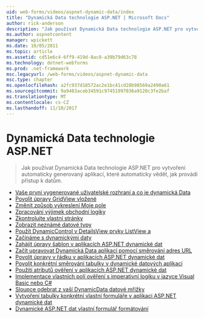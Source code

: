 ```yaml
---
uid: web-forms/videos/aspnet-dynamic-data/index
title: "Dynamická Data technologie ASP.NET | Microsoft Docs"
author: rick-anderson
description: "Jak používat Dynamická Data technologie ASP.NET pro vytvoření automaticky generovaný aplikací, které automaticky vědět, jak provádí přístup k datům."
ms.author: aspnetcontent
manager: wpickett
ms.date: 10/05/2011
ms.topic: article
ms.assetid: cd51e6c4-6ff9-419d-8ac8-a39b79d63c78
ms.technology: dotnet-webforms
ms.prod: .net-framework
msc.legacyurl: /web-forms/videos/aspnet-dynamic-data
msc.type: chapter
ms.openlocfilehash: a2fc937d18572ac2e1bc41cd28b98569a2490a61
ms.sourcegitcommit: 9a9483aceb34591c97451997036a9120c3fe2baf
ms.translationtype: MT
ms.contentlocale: cs-CZ
ms.lasthandoff: 11/10/2017
---
```

<a name="aspnet-dynamic-data"></a>Dynamická Data technologie ASP.NET
====================
> Jak používat Dynamická Data technologie ASP.NET pro vytvoření automaticky generovaný aplikací, které automaticky vědět, jak provádí přístup k datům.


- [Vaše první vygenerované uživatelské rozhraní a co je dynamická Data](your-first-scaffold-and-what-is-dynamic-data.md)
- [Povolit úpravy GridView vložené](how-do-i-enable-inline-gridview-editing.md)
- [Změnit způsob vykreslení Moje pole](how-do-i-change-how-my-fields-render.md)
- [Zpracování výjimek obchodní logiky](how-do-i-handle-business-logic-exceptions.md)
- [Zkontrolujte vlastní stránky](how-do-i-make-custom-pages.md)
- [Zobrazit neznámé datové typy](how-do-i-display-unknown-datatypes.md)
- [Použít DynamicControl v DetailsView prvky ListView a](how-do-i-use-a-dynamiccontrol-in-listview-and-detailsview-controls.md)
- [Začínáme s dynamickými daty](getting-started-with-dynamic-data.md)
- [Zahájit úpravy šablon v aplikacích ASP.NET dynamické dat](begin-editing-the-templates-in-aspnet-dynamic-data-applications.md)
- [Začít upravovat Dynamická Data aplikací pomocí směrování adres URL](begin-modifying-dynamic-data-applications-with-url-routing.md)
- [Povolit úpravy v řádku v aplikacích ASP.NET dynamické dat](enable-in-line-editing-in-aspnet-dynamic-data-applications.md)
- [Povolit konkrétní směrování tabulky v dynamické datových aplikací](how-to-enable-table-specific-routing-in-dynamic-data-applications.md)
- [Použití atributů ověření v aplikacích ASP.NET dynamické dat](how-to-use-attribute-validation-in-aspnet-dynamic-data-applications.md)
- [Implementace vlastních polí ověření s imperativní logiku v jazyce Visual Basic nebo C#](how-to-implement-custom-field-validation-with-imperative-logic-in-vb-or-c.md)
- [Sloupce odebrat z vaší DynamicData datové mřížky](how-to-remove-columns-from-your-dynamicdata-data-grids.md)
- [Vytvoření tabulky konkrétní vlastní formuláře v aplikaci ASP.NET dynamické dat](how-to-create-table-specific-custom-forms-in-an-aspnet-dynamic-data-application.md)
- [Dynamické ASP.NET dat vlastní formulář formátování](aspnet-dynamic-data-custom-form-formatting.md)
